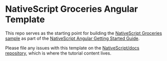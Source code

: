 # NativeScript Groceries Angular Template

This repo serves as the starting point for building the [NativeScript Groceries sample](https://github.com/nativescript/sample-Groceries) as part of the [NativeScript Angular Getting Started Guide](https://docs.nativescript.org/angular/tutorial/ng-chapter-0).

Please file any issues with this template on the [NativeScript/docs repository](https://github.com/nativescript/docs), which is where the tutorial content lives.
